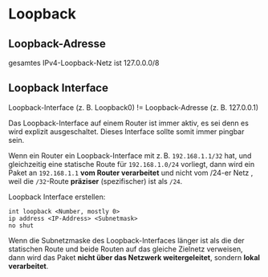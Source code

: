 # Loopback

## Loopback-Adresse

gesamtes IPv4-Loopback-Netz ist 127.0.0.0/8

## Loopback Interface

Loopback-Interface (z. B. Loopback0) != Loopback-Adresse (z. B. 127.0.0.1)

Das Loopback-Interface auf einem Router ist immer aktiv, es sei denn es wird explizit ausgeschaltet. Dieses Interface sollte somit immer pingbar sein.

Wenn ein Router ein Loopback-Interface mit z. B. `192.168.1.1/32` hat, und gleichzeitig eine statische Route für `192.168.1.0/24` vorliegt, dann wird ein Paket an `192.168.1.1` **vom Router verarbeitet** und nicht vom /24-er Netz , weil die `/32`-Route **präziser** (spezifischer) ist als `/24`.

Loopback Interface erstellen:

```cli
int loopback <Number, mostly 0>
ip address <IP-Address> <Subnetmask>
no shut
```

Wenn die Subnetzmaske des Loopback-Interfaces länger ist als die der statischen Route und beide Routen auf das gleiche Zielnetz verweisen, dann wird das Paket **nicht über das Netzwerk weitergeleitet**, sondern **lokal verarbeitet**.